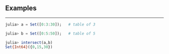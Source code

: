 ## Examples
---
```julia
julia> a = Set([0:3:30]);	# table of 3

julia> b = Set([0:5:50]);	# table of 5

julia> intersect(a,b)
Set{Int64}({0,15,30})
```
